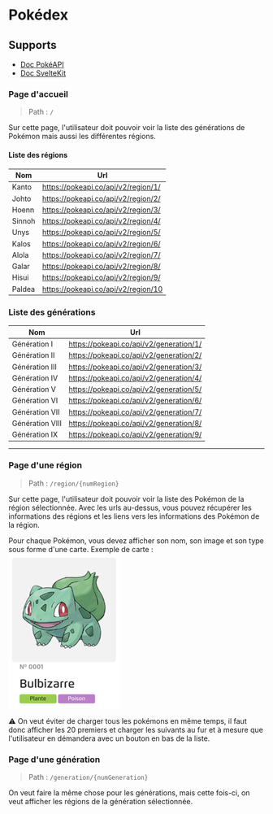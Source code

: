 # Pokédex

## Supports
- [Doc PokéAPI](https://pokeapi.co/docs/v2)
- [Doc SvelteKit](https://kit.svelte.dev/docs)

### Page d'accueil
> Path : `/`

Sur cette page, l'utilisateur doit pouvoir voir la liste des générations de Pokémon mais aussi les différentes régions.

#### Liste des régions

| Nom    | Url                                  |
|--------|--------------------------------------|
| Kanto  | https://pokeapi.co/api/v2/region/1/  |
| Johto  | https://pokeapi.co/api/v2/region/2/  |
| Hoenn  | https://pokeapi.co/api/v2/region/3/  |
| Sinnoh | https://pokeapi.co/api/v2/region/4/  |
| Unys   | https://pokeapi.co/api/v2/region/5/  |
| Kalos  | https://pokeapi.co/api/v2/region/6/  |
| Alola  | https://pokeapi.co/api/v2/region/7/  |
| Galar  | https://pokeapi.co/api/v2/region/8/  |
| Hisui  | https://pokeapi.co/api/v2/region/9/  |
| Paldea | https://pokeapi.co/api/v2/region/10 |

### Liste des générations
| Nom             | Url                                     |
|-----------------|-----------------------------------------|
| Génération I    | https://pokeapi.co/api/v2/generation/1/ |
| Génération II   | https://pokeapi.co/api/v2/generation/2/ |
| Génération III  | https://pokeapi.co/api/v2/generation/3/ |
| Génération IV   | https://pokeapi.co/api/v2/generation/4/ |
| Génération V    | https://pokeapi.co/api/v2/generation/5/ |
| Génération VI   | https://pokeapi.co/api/v2/generation/6/ |
| Génération VII  | https://pokeapi.co/api/v2/generation/7/ |
| Génération VIII | https://pokeapi.co/api/v2/generation/8/ |
| Génération IX   | https://pokeapi.co/api/v2/generation/9/ |
---
### Page d'une région
> Path : `/region/{numRegion}`

Sur cette page, l'utilisateur doit pouvoir voir la liste des Pokémon de la région sélectionnée.
Avec les urls au-dessus, vous pouvez récupérer les informations des régions et les liens vers les informations des Pokémon de la région.

Pour chaque Pokémon, vous devez afficher son nom, son image et son type sous forme d'une carte.
Exemple de carte :
![img.png](assets/bulbizarre.png)

:warning: On veut éviter de charger tous les pokémons en même temps, il faut donc afficher les 20 premiers et charger les suivants au fur et à mesure que l'utilisateur en démandera avec un bouton en bas de la liste.


### Page d'une génération
> Path : `/generation/{numGeneration}`

On veut faire la même chose pour les générations, mais cette fois-ci, on veut afficher les régions de la génération sélectionnée.